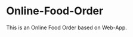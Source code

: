 # Online-Food-Order

This is an Online Food Order based on Web-App.






























































































































































































































